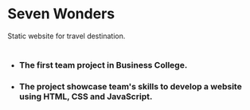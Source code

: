 # Seven Wonders 
 Static website for travel destination.
 </br></br>
 * ### The first team project in Business College.
* ### The project showcase team's skills to develop a website using HTML, CSS and JavaScript.
